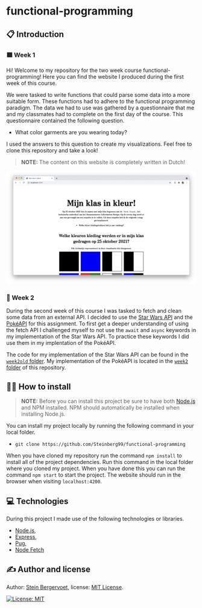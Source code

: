 # functional-programming

## 📋 Introduction

### 🟥 Week 1

Hi! Welcome to my repository for the two week course functional-programming! Here you can find the website I produced during the first week of this course.

We were tasked to write functions that could parse some data into a more suitable form. These functions had to adhere to the functional programming paradigm. The data we had to use was gathered by a questionnaire that me and my classmates had to complete on the first day of the course. This questionnaire contained the following question.

- What color garments are you wearing today?

I used the answers to this question to create my visualizations. Feel free to clone this repository and take a look!

> **NOTE:** The content on this website is completely written in Dutch!

![Homescreen](./images/home.png)

### 💾 Week 2

During the second week of this course I was tasked to fetch and clean some data from an external API. I decided to use the [Star Wars API](https://swapi.dev/) and the [PokéAPI](https://pokeapi.co/) for this assignment. To first get a deeper understanding of using the fetch API I challenged myself to not use the `await` and `async` keywords in my implementation of the Star Wars API. To practice these keywords I did use them in my implentation of the PokéAPI.

The code for my implementation of the Star Wars API can be found in the [`week2old` folder](https://github.com/Steinberg99/functional-programming/tree/main/week2old). My implementation of the PokéAPI is located in the [`week2` folder](https://github.com/Steinberg99/functional-programming/tree/main/week2) of this repository.

## 🧑‍💻 How to install

> **NOTE:** Before you can install this project be sure to have both [Node.js](https://nodejs.org/en/download/) and NPM installed. NPM should automatically be installed when installing Node.js.

You can install my project locally by running the following command in your local folder.

- `git clone https://github.com/Steinberg99/functional-programming`

When you have cloned my repository run the command `npm install` to install all of the project dependencies. Run this command in the local folder where you cloned my project. When you have done this you can run the command `npm start` to start the project. The website should run in the browser when visiting `localhost:4200`.

## 💻 Technologies

During this project I made use of the following technologies or libraries.

- [Node.js](https://nodejs.org/en/download/),
- [Express](https://expressjs.com/),
- [Pug](https://pugjs.org/api/getting-started.html),
- [Node Fetch](https://www.npmjs.com/package/node-fetch)

## ✍️ Author and license

Author: [Stein Bergervoet](https://github.com/Steinberg99/), license: [MIT License](https://github.com/Steinberg99/functional-programming/blob/main/LICENSE).

[![License: MIT](https://img.shields.io/badge/License-MIT-yellow.svg)](https://opensource.org/licenses/MIT)
